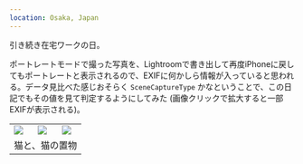 ```yaml
---
location: Osaka, Japan
---
```


引き続き在宅ワークの日。

ポートレートモードで撮った写真を、Lightroomで書き出して再度iPhoneに戻してもポートレートと表示されるので、EXIFに何かしら情報が入っていると思われる。データ見比べた感じおそらく `SceneCaptureType` かなということで、この日記でもその値を見て判定するようにしてみた (画像クリックで拡大すると一部EXIFが表示される)。

<table>
  <tr>
    <td><img class="caption" src="https://photos.apkas.net/medium/202409/20240903-164559.webp" /></td>
    <td><img class="caption" src="https://photos.apkas.net/medium/202409/20240903-164634.webp" /></td>
    <td><img class="caption" src="https://photos.apkas.net/medium/202409/20240903-183549.webp" /></td>
  </tr>
  <tr>
    <td colspan="3">猫と、猫の置物</td>
  </tr>
</table>
